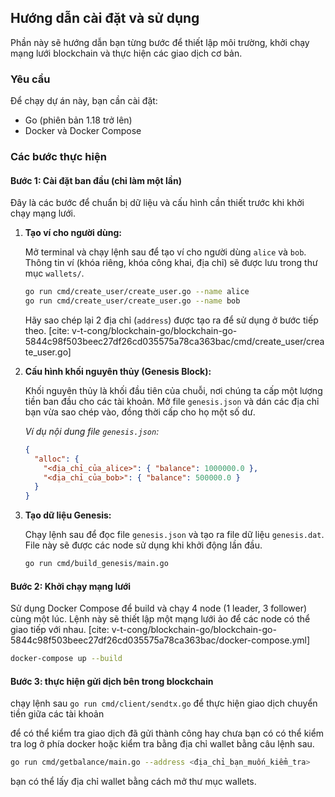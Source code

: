 ## Hướng dẫn cài đặt và sử dụng

Phần này sẽ hướng dẫn bạn từng bước để thiết lập môi trường, khởi chạy mạng lưới blockchain và thực hiện các giao dịch cơ bản.

### Yêu cầu

Để chạy dự án này, bạn cần cài đặt:

- Go (phiên bản 1.18 trở lên)
- Docker và Docker Compose

### Các bước thực hiện

#### Bước 1: Cài đặt ban đầu (chỉ làm một lần)

Đây là các bước để chuẩn bị dữ liệu và cấu hình cần thiết trước khi khởi chạy mạng lưới.

1. **Tạo ví cho người dùng:**

    Mở terminal và chạy lệnh sau để tạo ví cho người dùng `alice` và `bob`. Thông tin ví (khóa riêng, khóa công khai, địa chỉ) sẽ được lưu trong thư mục `wallets/`.

    ```bash
    go run cmd/create_user/create_user.go --name alice
    go run cmd/create_user/create_user.go --name bob
    ```

    Hãy sao chép lại 2 địa chỉ (`address`) được tạo ra để sử dụng ở bước tiếp theo. [cite: v-t-cong/blockchain-go/blockchain-go-5844c98f503beec27df26cd035575a78ca363bac/cmd/create_user/create_user.go]

2. **Cấu hình khối nguyên thủy (Genesis Block):**

    Khối nguyên thủy là khối đầu tiên của chuỗi, nơi chúng ta cấp một lượng tiền ban đầu cho các tài khoản. Mở file `genesis.json` và dán các địa chỉ bạn vừa sao chép vào, đồng thời cấp cho họ một số dư.

    *Ví dụ nội dung file `genesis.json`:*

    ```json
    {
      "alloc": {
        "<địa_chỉ_của_alice>": { "balance": 1000000.0 },
        "<địa_chỉ_của_bob>": { "balance": 500000.0 }
      }
    }
    ```

3. **Tạo dữ liệu Genesis:**

    Chạy lệnh sau để đọc file `genesis.json` và tạo ra file dữ liệu `genesis.dat`. File này sẽ được các node sử dụng khi khởi động lần đầu.

    ```bash
    go run cmd/build_genesis/main.go
    ```

#### Bước 2: Khởi chạy mạng lưới

Sử dụng Docker Compose để build và chạy 4 node (1 leader, 3 follower) cùng một lúc. Lệnh này sẽ thiết lập một mạng lưới ảo để các node có thể giao tiếp với nhau. [cite: v-t-cong/blockchain-go/blockchain-go-5844c98f503beec27df26cd035575a78ca363bac/docker-compose.yml]

```bash
docker-compose up --build
```

#### Bước 3: thực hiện gửi dịch bên trong blockchain

chạy lệnh sau `go run cmd/client/sendtx.go` để thực hiện giao dịch chuyển tiền giữa các tài khoản

để có thể kiểm tra giao dịch đã gửi thành công hay chưa bạn có có thể kiểm tra log ở phía docker hoặc kiểm tra bằng địa chỉ wallet bằng câu lệnh sau.

```bash
go run cmd/getbalance/main.go --address <địa_chỉ_bạn_muốn_kiểm_tra>
```

bạn có thể lấy địa chỉ wallet bằng cách mở thư mục wallets.
